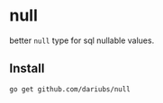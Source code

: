 null
====

better `null` type for sql nullable values.

Install
------- 
```sh
go get github.com/dariubs/null
```